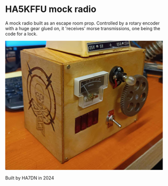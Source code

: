 # HA5KFFU mock radio

A mock radio built as an escape room prop. Controlled by a rotary encoder with a huge gear glued on, it 'receives' morse transmissions, one being the code for a lock.

![Pickture of mock radio](image.jpg)

Built by HA7DN in 2024
